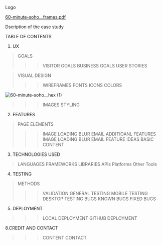 Logo

[60-minute-soho__frames.pdf](https://github.com/user-attachments/files/15832887/60-minute-soho__frames.pdf)


Dscription of the case study

TABLE OF CONTENTS

1. UX

>GOALS
>>>VISITOR GOALS
>>>BUSINESS GOALS
>>>USER STORIES

>VISUAL DESIGN
>>>WIREFRAMES
>>>FONTS
>>>ICONS
>>>COLORS

![60-minute-soho__hex (1)](https://github.com/AlexBishopCode/60-Minute-Soho/assets/171177957/ea8d3315-84e4-4d5e-a85d-f33720c00582)

>>>IMAGES
>>>STYLING

2. FEATURES
>PAGE ELEMENTS
>>>IMAGE LOADING BLUR
>>>EMAIL
>ADDITIOANL FEATURES
>>>IMAGE LOADING BLUR
>>>EMAIL
>FEATURE IDEAS
>>>BASIC
>>>CONTENT

3. TECHNOLOGIES USED
>LANGUAGES
FRAMEWORKS
LIBRARIES
APIs
Platforms
Other Tools

4. TESTING
>METHODS
>>>VALIDATION
GENERAL TESTING
MOBILE TESTING
DESKTOP TESTING
>BUGS
>>>KNOWN BUGS
>>>FIXED BUGS

5. DEPLOYMENT
>>>LOCAL DEPLOYMENT
>>>GITHUB DEPLOYMENT

8.CREDIT AND CONTACT
>>>CONTENT
>>>CONTACT

